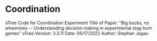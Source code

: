 # Coordination
oTree Code for Coordination Experiment
Title of Paper: "Big bucks, no whammies -- Understanding decision making in experimental stag hunt games"
oTree Version: 3.3.11
Date: 05/17/2022
Author: Stephan Jagau